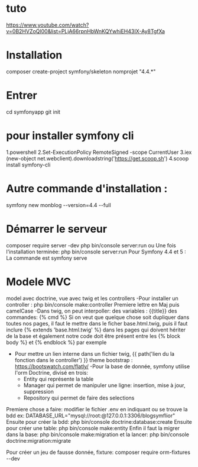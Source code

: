 # tuto
https://www.youtube.com/watch?v=0B2HVZoQl00&list=PLjA66rpnHbWnKQYwhiEH43IX-Ay8TgfXa

# Installation
composer create-project symfony/skeleton nomprojet "4.4.*"


# Entrer
cd symfonyapp
git init

# pour installer symfony cli
  1.powershell
  2.Set-ExecutionPolicy RemoteSigned -scope CurrentUser
  3.iex (new-object net.webclient).downloadstring('https://get.scoop.sh')
  4.scoop install symfony-cli

# Autre commande d'installation :
symfony new monblog --version=4.4 --full

# Démarrer le serveur
composer require server -dev
php bin/console server:run
ou
Une fois l'installation terminée: php bin/console server:run
Pour Symfony 4.4 et 5 : La commande est symfony serve

# Modele MVC
model avec doctrine, vue avec twig et les controllers
  -Pour installer un controller : php bin/console make:controller
     Premiere lettre en Maj puis camelCase
  -Dans twig, on peut interpoller: des variables : {{title}}
                                   des commandes: {% cmd %}
  Si on veut que quelque chose soit dupliquer dans toutes nos pages, il faut le mettre dans le ficher base.html.twig, puis il faut inclure {% extends 'base.html.twig' %} dans les pages qui doivent hériter de la base et également notre code doit être présent entre les {% block body %} et {% endblock %} par exemple
  * Pour mettre un lien interne dans un fichier twig, {{ path('lien du la fonction dans le controller') }}
  theme bootstrap : https://bootswatch.com/flatly/
  -Pour la base de donnée, symfony utilise l'orm Doctrine, divisé en trois:
      * Entity qui représente la table
      * Manager qui permet de manipuler une ligne: insertion, mise à jour, suppression
      * Repository qui permet de faire des selections

  Premiere chose a faire: modifier le fichier .env en indiquant ou se trouve la bdd
      ex: DATABASE_URL="mysql://root:@127.0.0.1:3306/blogsymflior"
  Ensuite pour créer la bdd: php bin/console doctrine:database:create
  Ensuite pour créer une table: php bin/console make:entity
  Enfin il faut la migrer dans la base: php bin/console make:migration
  et la lancer: php bin/console doctrine:migration:migrate

  Pour créer un jeu de fausse donnée, fixture: composer require orm-fixtures --dev